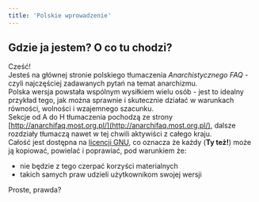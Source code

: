 ```yaml
---
title: 'Polskie wprowadzenie'
---
```


## Gdzie ja jestem? O co tu chodzi?  
Cześć!  
Jesteś na głównej stronie polskiego tłumaczenia _Anarchistycznego FAQ_ - czyli najczęściej zadawanych pytań na temat anarchizmu.  
Polska wersja powstała wspólnym wysiłkiem wielu osób - jest to idealny przykład tego, jak można sprawnie i skutecznie działać w warunkach równości, wolności i wzajemnego szacunku.  
Sekcje od A do H tłumaczenia pochodzą ze strony [http://anarchifaq.most.org.pl/](http://anarchifaq.most.org.pl/), dalsze rozdziały tłumaczą nawet w tej chwili aktywiści z całego kraju.  
Całość jest dostępna na [licencji GNU](https://www.gnu.org/licenses/licenses.html), co oznacza że każdy (**Ty też!**) może ją kopiować, powielać i poprawiać, pod warunkiem że:
 * nie będzie z tego czerpać korzyści materialnych
 * takich samych praw udzieli użytkownikom swojej wersji  

Proste, prawda?
